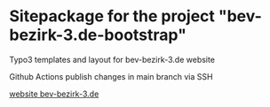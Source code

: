 Sitepackage for the project "bev-bezirk-3.de-bootstrap"
==============================================================

Typo3 templates and layout for bev-bezirk-3.de website

Github Actions publish changes in main branch via SSH

[website bev-bezirk-3.de](https://www.bev-bezirk-3.de/) 
